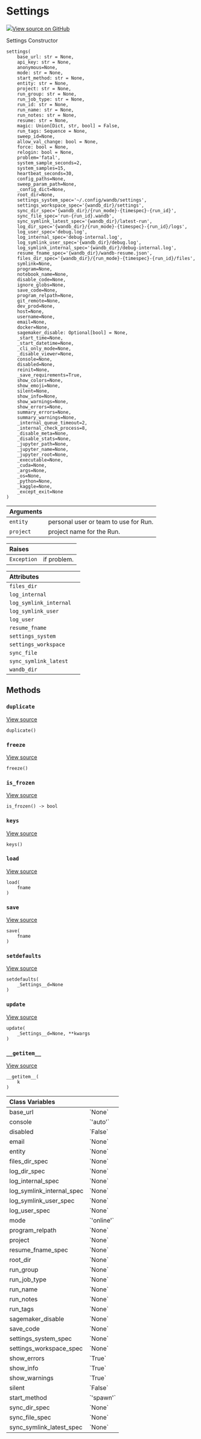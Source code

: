 # Settings

[![](https://www.tensorflow.org/images/GitHub-Mark-32px.png)View source on GitHub](https://www.github.com/wandb/client/tree/master/wandb/sdk/wandb_settings.py#L193-L996)

Settings Constructor

```text
settings(
    base_url: str = None,
    api_key: str = None,
    anonymous=None,
    mode: str = None,
    start_method: str = None,
    entity: str = None,
    project: str = None,
    run_group: str = None,
    run_job_type: str = None,
    run_id: str = None,
    run_name: str = None,
    run_notes: str = None,
    resume: str = None,
    magic: Union[Dict, str, bool] = False,
    run_tags: Sequence = None,
    sweep_id=None,
    allow_val_change: bool = None,
    force: bool = None,
    relogin: bool = None,
    problem='fatal',
    system_sample_seconds=2,
    system_samples=15,
    heartbeat_seconds=30,
    config_paths=None,
    sweep_param_path=None,
    _config_dict=None,
    root_dir=None,
    settings_system_spec='~/.config/wandb/settings',
    settings_workspace_spec='{wandb_dir}/settings',
    sync_dir_spec='{wandb_dir}/{run_mode}-{timespec}-{run_id}',
    sync_file_spec='run-{run_id}.wandb',
    sync_symlink_latest_spec='{wandb_dir}/latest-run',
    log_dir_spec='{wandb_dir}/{run_mode}-{timespec}-{run_id}/logs',
    log_user_spec='debug.log',
    log_internal_spec='debug-internal.log',
    log_symlink_user_spec='{wandb_dir}/debug.log',
    log_symlink_internal_spec='{wandb_dir}/debug-internal.log',
    resume_fname_spec='{wandb_dir}/wandb-resume.json',
    files_dir_spec='{wandb_dir}/{run_mode}-{timespec}-{run_id}/files',
    symlink=None,
    program=None,
    notebook_name=None,
    disable_code=None,
    ignore_globs=None,
    save_code=None,
    program_relpath=None,
    git_remote=None,
    dev_prod=None,
    host=None,
    username=None,
    email=None,
    docker=None,
    sagemaker_disable: Optional[bool] = None,
    _start_time=None,
    _start_datetime=None,
    _cli_only_mode=None,
    _disable_viewer=None,
    console=None,
    disabled=None,
    reinit=None,
    _save_requirements=True,
    show_colors=None,
    show_emoji=None,
    silent=None,
    show_info=None,
    show_warnings=None,
    show_errors=None,
    summary_errors=None,
    summary_warnings=None,
    _internal_queue_timeout=2,
    _internal_check_process=8,
    _disable_meta=None,
    _disable_stats=None,
    _jupyter_path=None,
    _jupyter_name=None,
    _jupyter_root=None,
    _executable=None,
    _cuda=None,
    _args=None,
    _os=None,
    _python=None,
    _kaggle=None,
    _except_exit=None
)
```

| Arguments |  |
| :--- | :--- |
|  `entity` |  personal user or team to use for Run. |
|  `project` |  project name for the Run. |

| Raises |  |
| :--- | :--- |
|  `Exception` |  if problem. |

| Attributes |  |
| :--- | :--- |
|  `files_dir` |  |
|  `log_internal` |  |
|  `log_symlink_internal` |  |
|  `log_symlink_user` |  |
|  `log_user` |  |
|  `resume_fname` |  |
|  `settings_system` |  |
|  `settings_workspace` |  |
|  `sync_file` |  |
|  `sync_symlink_latest` |  |
|  `wandb_dir` |  |

## Methods

### `duplicate` <a id="duplicate"></a>

[View source](https://www.github.com/wandb/client/tree/master/wandb/sdk/wandb_settings.py#L697-L698)

```text
duplicate()
```

### `freeze` <a id="freeze"></a>

[View source](https://www.github.com/wandb/client/tree/master/wandb/sdk/wandb_settings.py#L890-L892)

```text
freeze()
```

### `is_frozen` <a id="is_frozen"></a>

[View source](https://www.github.com/wandb/client/tree/master/wandb/sdk/wandb_settings.py#L894-L895)

```text
is_frozen() -> bool
```

### `keys` <a id="keys"></a>

[View source](https://www.github.com/wandb/client/tree/master/wandb/sdk/wandb_settings.py#L881-L882)

```text
keys()
```

### `load` <a id="load"></a>

[View source](https://www.github.com/wandb/client/tree/master/wandb/sdk/wandb_settings.py#L847-L848)

```text
load(
    fname
)
```

### `save` <a id="save"></a>

[View source](https://www.github.com/wandb/client/tree/master/wandb/sdk/wandb_settings.py#L844-L845)

```text
save(
    fname
)
```

### `setdefaults` <a id="setdefaults"></a>

[View source](https://www.github.com/wandb/client/tree/master/wandb/sdk/wandb_settings.py#L836-L842)

```text
setdefaults(
    _Settings__d=None
)
```

### `update` <a id="update"></a>

[View source](https://www.github.com/wandb/client/tree/master/wandb/sdk/wandb_settings.py#L744-L745)

```text
update(
    _Settings__d=None, **kwargs
)
```

### `__getitem__` <a id="__getitem__"></a>

[View source](https://www.github.com/wandb/client/tree/master/wandb/sdk/wandb_settings.py#L884-L888)

```text
__getitem__(
    k
)
```

| Class Variables |  |
| :--- | :--- |
|  base\_url |  \`None\` |
|  console |  \`'auto'\` |
|  disabled |  \`False\` |
|  email |  \`None\` |
|  entity |  \`None\` |
|  files\_dir\_spec |  \`None\` |
|  log\_dir\_spec |  \`None\` |
|  log\_internal\_spec |  \`None\` |
|  log\_symlink\_internal\_spec |  \`None\` |
|  log\_symlink\_user\_spec |  \`None\` |
|  log\_user\_spec |  \`None\` |
|  mode |  \`'online'\` |
|  program\_relpath |  \`None\` |
|  project |  \`None\` |
|  resume\_fname\_spec |  \`None\` |
|  root\_dir |  \`None\` |
|  run\_group |  \`None\` |
|  run\_job\_type |  \`None\` |
|  run\_name |  \`None\` |
|  run\_notes |  \`None\` |
|  run\_tags |  \`None\` |
|  sagemaker\_disable |  \`None\` |
|  save\_code |  \`None\` |
|  settings\_system\_spec |  \`None\` |
|  settings\_workspace\_spec |  \`None\` |
|  show\_errors |  \`True\` |
|  show\_info |  \`True\` |
|  show\_warnings |  \`True\` |
|  silent |  \`False\` |
|  start\_method |  \`'spawn'\` |
|  sync\_dir\_spec |  \`None\` |
|  sync\_file\_spec |  \`None\` |
|  sync\_symlink\_latest\_spec |  \`None\` |

